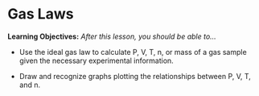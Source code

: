 <div style="float:right;margin:auto"><ebook-button title="Molecular Speeds" link="https://genchem.science.psu.edu/12-2-effusion-and-diffusion"></ebook-button></div>

# Gas Laws


**Learning Objectives:** _After this lesson, you should be able to…_

* Use the ideal gas law to calculate P, V, T, n, or mass of a gas sample given the necessary experimental information.

* Draw and recognize graphs plotting the relationships between P, V, T, and n.


